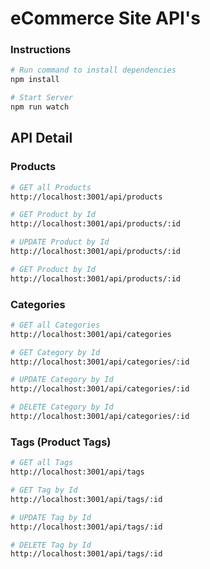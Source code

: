# eCommerce Site API's

### Instructions

```bash
# Run command to install dependencies
npm install

# Start Server
npm run watch
```

## API Detail

### Products

```bash
# GET all Products
http://localhost:3001/api/products

# GET Product by Id
http://localhost:3001/api/products/:id

# UPDATE Product by Id
http://localhost:3001/api/products/:id

# GET Product by Id
http://localhost:3001/api/products/:id
```

### Categories

```bash
# GET all Categories
http://localhost:3001/api/categories

# GET Category by Id
http://localhost:3001/api/categories/:id

# UPDATE Category by Id
http://localhost:3001/api/categories/:id

# DELETE Category by Id
http://localhost:3001/api/categories/:id
```

### Tags (Product Tags)

```bash
# GET all Tags
http://localhost:3001/api/tags

# GET Tag by Id
http://localhost:3001/api/tags/:id

# UPDATE Tag by Id
http://localhost:3001/api/tags/:id

# DELETE Tag by Id
http://localhost:3001/api/tags/:id
```
